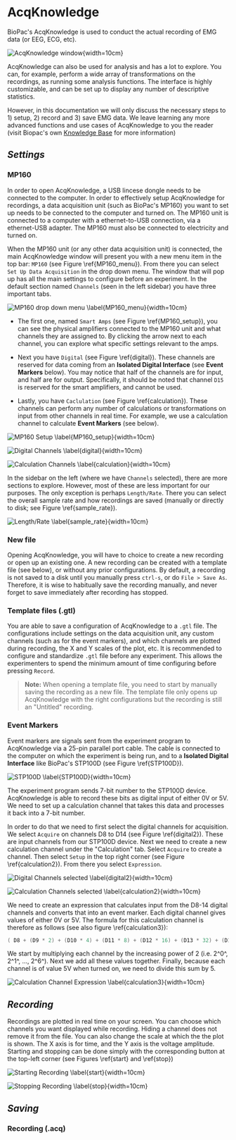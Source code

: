 # AcqKnowledge

BioPac's AcqKnowledge is used to conduct the actual recording of EMG data (or EEG, ECG, etc).

![AcqKnowledge window](./images/AcqKnowledge/AcqKnowledge.png){width=10cm}

AcqKnowledge can also be used for analysis and has a lot to explore. You can, for example, perform a wide array of transformations on the recordings, as running some analysis functions. The interface is highly customizable, and can be set up to display any number of descriptive statistics.

However, in this documentation we will only discuss the necessary steps to 1) setup, 2) record and 3) save EMG data. We leave learning any more advanced functions and use cases of AcqKnowledge to you the reader (visit Biopac's own [Knowledge Base](https://www.biopac.com/knowledge-base/) for more information)

## *Settings*
### **MP160**
In order to open AcqKnowledge, a USB lincese dongle needs to be connected to the computer. In order to effectively setup AcqKnowledge for recordings, a data acquisition unit (such as BioPac's MP160) you want to set up needs to be connected to the computer and turned on. The MP160 unit is connected to a computer with a ethernet-to-USB connection, via a ethernet-USB adapter. The MP160 must also be connected to electricity and turned on.

When the MP160 unit (or any other data acquisition unit) is connected, the main AcqKnowledge window will present you with a new menu item in the top bar: `MP160` (see Figure \ref{MP160_menu}). From there you can select `Set Up Data Acquisition` in the drop down menu. The window that will pop up has all the main settings to configure before an experiment. In the default section named `Channels` (seen in the left sidebar) you have three important tabs.

![MP160 drop down menu \label{MP160_menu}](./images/AcqKnowledge/MP160_Setup.png){width=10cm}

- The first one, named `Smart Amps` (see Figure \ref{MP160_setup}), you can see the physical amplifiers connected to the MP160 unit and what channels they are assigned to. By clicking the arrow next to each channel, you can explore what specific settings relevant to the amps.

- Next you have `Digital` (see Figure \ref{digital}). These channels are reserved for data coming from an **Isolated Digital Interface** (see **Event Markers** below). You may notice that half of the channels are for input, and half are for output. Specifically, it should be noted that channel `D15` is reserved for the smart amplifiers, and cannot be used.

- Lastly, you have `Caclulation` (see Figure \ref{calculation}). These channels can perform any number of calculations or transformations on input from other channels in real time. For example, we use a calculation channel to calculate **Event Markers** (see below).

![MP160 Setup \label{MP160_setup}](./images/AcqKnowledge/MP160_Setup2.png){width=10cm}

![Digital Channels \label{digital}](./images/AcqKnowledge/DigitalChannels.png){width=10cm}

![Calculation Channels \label{calculation}](./images/AcqKnowledge/CalculationChannels.png){width=10cm}

In the sidebar on the left (where we have `Channels` selected), there are more sections to explore. However, most of these are less important for our purposes. The only exception is perhaps `Length/Rate`. There you can select the overall sample rate and how recordings are saved (manually or directly to disk; see Figure \ref{sample_rate}).

![Length/Rate \label{sample_rate}](./images/AcqKnowledge/SampleRate.png){width=10cm}

### **New file**
Opening AcqKnowledge, you will have to choice to create a new recording or open up an existing one. A new recording can be created with a template file (see below), or without any prior configurations. By default, a recording is not saved to a disk until you manually press `ctrl-s`, or do `File > Save As`. Therefore, it is wise to habitually save the recording manually, and never forget to save immediately after recording has stopped.

### **Template files (.gtl)**
You are able to save a configuration of AcqKnowledge to a `.gtl` file. The configurations include settings on the data acquisition unit, any custom channels (such as for the event markers), and which channels are plotted during recording, the X and Y scales of the plot, etc. It is recommended to configure and standardize `.gtl` file before any experiment. This allows the experimenters to spend the minimum amount of time configuring before pressing `Record`.

> **Note:** When opening a template file, you need to start by manually saving the recording as a new file. The template file only opens up AcqKnowledge with the right configurations but the recording is still an "Untitled" recording.

### **Event Markers**
Event markers are signals sent from the experiment program to AcqKnowledge via a 25-pin parallel port cable. The cable is connected to the computer on which the experiment is being run, and to a **Isolated Digital Interface** like BioPac's STP100D (see Figure \ref{STP100D}).

![STP100D \label{STP100D}](./images/STP100D.jpg){width=10cm}

The experiment program sends 7-bit number to the STP100D device. AcqKnowledge is able to record these bits as digital input of either 0V or 5V. We need to set up a calculation channel that takes this data and processes it back into a 7-bit number.

In order to do that we need to first select the digital channels for acquisition. We select `Acquire` on channels  D8 to D14 (see Figure \ref{digital2}). These are input channels from our STP100D device. Next we need to create a new calculation channel under the "Calculation" tab. Select `Acquire` to create a channel. Then select `Setup` in the top right corner (see Figure \ref{calculation2}). From there you select `Expression`.

![Digital Channels selected \label{digital2}](./images/AcqKnowledge/DigitalChannels2.png){width=10cm}

![Calculation Channels selected \label{calculation2}](./images/AcqKnowledge/CalculationChannels2.png){width=10cm}

We need to create an expression that calculates input from the D8-14 digital channels and converts that into an event marker. Each digital channel gives values of either 0V or 5V. The formula for this calculation channel is therefore as follows (see also figure \ref{calculation3}):

```C
( D8 + (D9 * 2) + (D10 * 4) + (D11 * 8) + (D12 * 16) + (D13 * 32) + (D14 * 64) ) / 5
```

We start by multiplying each channel by the increasing power of 2 (i.e. 2^0^, 2^1^, ..., 2^6^). Next we add all these values together. Finally, because each channel is of value 5V when turned on, we need to divide this sum by 5.

![Calculation Channel Expression \label{calculation3}](./images/AcqKnowledge/CalculationChannels3.png){width=10cm}

## *Recording*
Recordings are plotted in real time on your screen. You can choose which channels you want displayed while recording. Hiding a channel does not remove it from the file. You can also change the scale at which the the plot is shown. The X axis is for time, and the Y axis is the voltage amplitude. Starting and stopping can be done simply with the corresponding button at the top-left corner (see Figures \ref{start} and \ref{stop})

![Starting Recording \label{start}](./images/AcqKnowledge/AcqKnowledgeStart.png){width=10cm}

![Stopping Recording \label{stop}](./images/AcqKnowledge/AcqKnowledgeStop.png){width=10cm}

## *Saving*

### **Recording (.acq)**